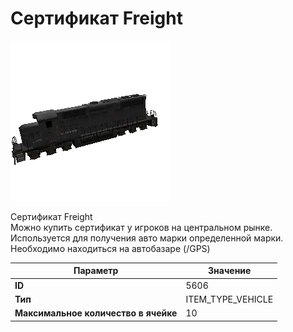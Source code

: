 # Сертификат Freight

![Item Image](../img/5606.webp?raw=true)

Сертификат Freight<br>Можно купить сертификат у игроков на центральном рынке.<br>Используется для получения авто марки определенной марки.<br>Необходимо находиться на автобазаре (/GPS)


| Параметр | Значение |
|----------|----------|
| **ID** | 5606 |
| **Тип** | ITEM_TYPE_VEHICLE |
| **Максимальное количество в ячейке** | 10 |

